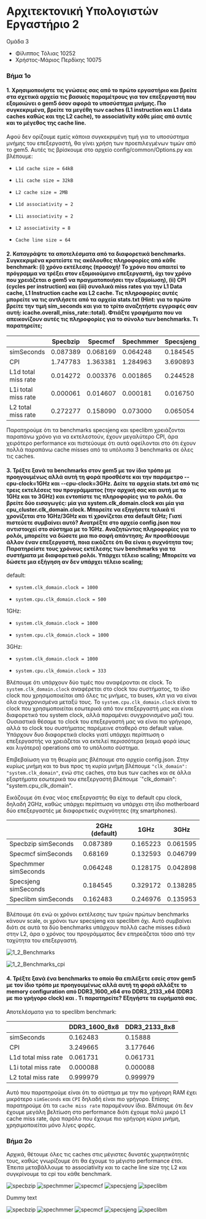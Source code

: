 # Αρχιτεκτονική Υπολογιστών Εργαστήριο 2


Ομάδα 3 


* Φίλιππος Τόλιας 10252
* Χρήστος-Μάριος Περδίκης 10075

### Βήμα 1ο

#### 1. Χρησιμοποιήστε τις γνώσεις σας από το πρώτο εργαστήριο και βρείτε στα σχετικά αρχεία τις βασικές παραμέτρους για τον επεξεργαστή που εξομοιώνει ο gem5 όσον αφορά το υποσύστημα μνήμης. Πιο συγκεκριμένα, βρείτε τα μεγέθη των caches (L1 instruction και L1 data caches καθώς και της L2 cache), το associativity κάθε μίας από αυτές και το μέγεθος της cache line.


Aφού δεν ορίζουμε εμείς κάποια συγκεκριμένη τιμή για το υποσύστημα μνήμης του επεξεργαστή, θα γίνει χρήση των προεπιλεγμένων τιμών από το gem5. Αυτές τις
βρίσκουμε στο αρχείο config/common/Options.py και βλέπουμε:


* `L1d cache size = 64kB`

* `L1i cache size = 32kB`

* `L2 cache size = 2MB`

* `L1d associativity = 2`

* `L1i associativity = 2`

* `L2 associativity = 8`

* `Cache line size = 64`


#### 2. Καταγράψτε τα αποτελέσματα από τα διαφορετικά benchmarks. Συγκεκριμένα κρατείστε τις ακόλουθες πληροφορίες από κάθε benchmark: (i) χρόνο εκτέλεσης (προσοχή! Το χρόνο που απαιτεί το πρόγραμμα να τρέξει στον εξομοιούμενο επεξεργαστή, όχι τον χρόνο που χρειάζεται ο gem5 να πραγματοποιήσει την εξομοίωση), (ii) CPI (cycles per instruction) και (iii) συνολικά miss rates για την L1 Data cache, L1 Instruction cache και L2 cache. Τις πληροφορίες αυτές μπορείτε να τις αντλήσετε από τα αρχεία stats.txt (Hint: για το πρώτο βρείτε την τιμή sim_seconds και για το τρίτο αναζητήστε εγγραφές σαν αυτή: icache.overall_miss_rate::total). Φτιάξτε γραφήματα που να απεικονίζουν αυτές τις πληροφορίες για το σύνολο των benchmarks. Τι παρατηρείτε;

|         | Specbzip | Specmcf | Spechmmer | Specsjeng | Speclibm |
| ------- | -------  | ------- | -------   | -------   | -------  |
| simSeconds | 0.087389 | 0.068169 | 0.064248 | 0.184545 | 0.162483 |
| CPI | 1.747783 | 1.363381 | 1.284963 | 3.690893 | 3.249665 |
| L1d total miss rate | 0.014272 | 0.003376 | 0.001865 | 0.244528 | 0.061731 |
| L1i total miss rate | 0.000061 | 0.014607 | 0.000181 | 0.016750 | 0.000088 |
| L2 total miss rate | 0.272277 | 0.158090 | 0.073000 | 0.065054 | 0.999979 |


Παρατηρούμε ότι τα benchmarks specsjeng και speclibm χρειάζονται παραπάνω χρόνο για να εκτελεστούν, έχουν μεγαλύτερο CPI, άρα χειρότερο performance και 
πιστεύουμε ότι αυτά οφείλονται στο ότι έχουν πολλά παραπάνω cache misses από τα υπόλοιπα 3 benchmarks σε όλες τις caches.


#### 3. Τρέξτε ξανά τα benchmarks στον gem5 με τον ίδιο τρόπο με προηγουμένως αλλά αυτή τη φορά προσθέστε και την παράμετρο --cpu-clock=1GHz και --cpu-clock=3GHz. Δείτε τα αρχεία stats.txt από τις τρεις εκτελέσεις του προγράμματος (την αρχική σας και αυτή με το 1GHz και το 3GHz) και εντοπίστε τις πληροφορίες για το ρολόι. Θα βρείτε δύο εισαγωγές: μία για system.clk_domain.clock και μία για cpu_cluster.clk_domain.clock. Μπορείτε να εξηγήσετε τελικά τί χρονίζεται στο 1GHz/3GHz και τί χρονίζεται στα default GHz; Γιατί πιστεύετε συμβαίνει αυτό?  Ανατρέξτε στο αρχείο config.json που αντιστοιχεί στο σύστημα με το 1GHz. Αναζητώντας πληροφορίες για το ρολόι, μπορείτε να δώσετε μια πιο σαφή απάντηση; Αν προσθέσουμε άλλον έναν επεξεργαστή, ποια εικάζετε ότι θα είναι η συχνότητα του; Παρατηρείστε τους χρόνους εκτέλεσης των benchmarks για τα συστήματα με διαφορετικό ρολόι. Υπάρχει τέλειο scaling; Μπορείτε να δώσετε μια εξήγηση αν δεν υπάρχει τέλειο scaling;


default:

* `system.clk_domain.clock = 1000`

* `system.cpu.clk_domain.clock = 500`


1GHz:

* `system.clk_domain.clock = 1000`

* `system.cpu.clk_domain.clock = 1000`


3GHz:

* `system.clk_domain.clock = 1000`

* `system.cpu.clk_domain.clock = 333`


Βλέπουμε ότι υπάρχουν δύο τιμές που αναφέρονται σε clock. Το `system.clk_domain.clock` αναφέρεται στο clock του συστήματος, το ίδιο clock που χρησιμοποιείται από όλες τις μνήμες, τα buses,
κλπ για να είναι όλα συγχρονισμένα μεταξύ τους. Το `system.cpu.clk_domain.clock` είναι το clock που χρησιμοποιείται εσωτερικά από τον επεξεργαστή μας και είναι διαφορετικό του 
system clock, αλλά παραμένει συγχρονισμένο μαζί του. Ουσιαστικά θέσαμε το clock του επεξεργαστή μας να είναι πιο γρήγορο, αλλά το clock του συστήματος παρέμεινε σταθερό στο default value. 
Υπάρχουν δυο διαφορετικά clocks γιατί υπάρχει περίπτωση ο επεξεργαστής να χρειάζεται να εκτελεί περισσότερα (καμιά φορά ίσως και λιγότερα) operations από το υπόλοιπο σύστημα. 

Επιβεβαίωση για τη θεωρία μας βλέπουμε στο αρχείο config.json. Στην κυρίως μνήμη και το bus προς τη κυρία μνήμη βλέπουμε `"clk_domain": "system.clk_domain"`, ενώ στις caches, στα bus των
caches και σε άλλα εξαρτήματα εσωτερικά του επεξεργαστή βλέπουμε `"clk_domain": "system.cpu_clk_domain".


Εικάζουμε ότι ένας νέος επεξεργαστής θα είχε το default cpu clock, δηλαδή 2GHz, καθώς υπάρχει περίπτωση να υπάρχει στη ίδιο motherboard δύο επεξεργαστές με διαφορετικές συχνότητες (πχ smartphones).


|     | 2GHz (default) | 1GHz | 3GHz |
| --- | -------------  | ---- | ---- |
| Specbzip simSeconds | 0.087389 | 0.165223 | 0.061595 |
| Specmcf simSeconds | 0.68169 | 0.132593 | 0.046799 |
| Spechmmer simSeconds | 0.064248 | 0.128175 | 0.042898 |
| Specsjeng simSeconds | 0.184545 | 0.329172 | 0.138285 |
| Speclibm simSeconds | 0.162483 | 0.246976 | 0.135953 |


Βλέπουμε ότι ενώ οι χρόνοι εκτέλεσης των τριών πρώτων benchmarks κάνουν scale, οι χρόνοι των specsjeng και speclibm όχι. Αυτό συμβαίνει διότι σε αυτά τα δύο benchmarks υπάρχουν πολλά
cache misses ειδικά στην L2, άρα ο χρόνος του προγράμματος δεν επηρεάζεται τόσο από την ταχύτητα του επεξεργαστή.

![1_2_Benchmarks](charts/1_2_Benchmarks.png)

![1_2_Benchmarks_cpi](charts/1_2_Benchmarks_cpi.png)

#### 4. Τρέξτε ξανά ένα benchmarks το οποίο θα επιλέξετε εσείς στον gem5 με τον ίδιο τρόπο με προηγουμένως αλλά αυτή τη φορά αλλάξτε το memory configuration από DDR3_1600_x64 στο DDR3_2133_x64 (DDR3 με πιο γρήγορο clock) και . Τι παρατηρείτε? Εξηγήστε τα ευρήματά σας.

Αποτελέσματα για το speclibm benchmark:

|                     | DDR3_1600_8x8 | DDR3_2133_8x8 |
| ------------------- | ------------- | ------------- |
| simSeconds          | 0.162483      | 0.15888       |
| CPI                 | 3.249665      | 3.177646      |
| L1d total miss rate | 0.061731      | 0.061731      |
| L1i total miss rate | 0.000088      | 0.000088      |
| L2 total miss rate  | 0.999979      | 0.999979      |

Αυτό που παρατηρούμε είναι ότι το σύστημα με την πιο γρήγορη RAM έχει μικρότερο `simSeconds` και `CPI` δηλαδή είναι πιο γρήγορο. Επίσης παρατηρούμε ότι τα `cache miss rate` παραμένουν ίδια. Βλέπουμε ότι δεν έχουμε μεγάλη βελτίωση στο performance διότι έχουμε πολύ μικρό L1 cache miss rate, άρα παρόλο που έχουμε πιο γρήγορη κύρια μνήμη, χρησιμοποιείται μόνο λίγες φορές.

### Βήμα 2ο

Αρχικά, θέτουμε όλες τις caches στις μέγιστες δυνατές χωρητικότητές τους, καθώς γνωρίζουμε ότι θα έχουμε το μέγιστο performance έτσι. Έπειτα μεταβάλλουμε το associativity και το cache line size της L2 και συγκρίνουμε τα cpi του κάθε benchmark.

![specbzip](charts/specbzip_cache_line.png)
![spechmmer](charts/spechmmer_cache_line.png)
![specmcf](charts/specmcf_cache_line.png)
![specsjeng](charts/specsjeng_cache_line.png)
![speclibm](charts/speclibm_cache_line.png)

Dummy text

![specbzip](charts/specbzip_l2assoc.png)
![spechmmer](charts/spechmmer_l2assoc.png)
![specmcf](charts/specmcf_l2assoc.png)
![specsjeng](charts/specsjeng_l2assoc.png)
![speclibm](charts/speclibm_l2assoc.png)
